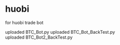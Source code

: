 # huobi
for huobi trade bot

uploaded BTC_Bot.py
uploaded BTC_Bot_BackTest.py	
uploaded BTC_Bot2_BackTest.py

